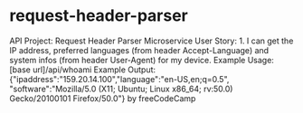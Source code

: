 # request-header-parser
API Project: Request Header Parser Microservice User Story: 1. I can get the IP address, preferred languages (from header Accept-Language) and system infos (from header User-Agent) for my device. Example Usage: [base url]/api/whoami Example Output: {"ipaddress":"159.20.14.100","language":"en-US,en;q=0.5", "software":"Mozilla/5.0 (X11; Ubuntu; Linux x86_64; rv:50.0) Gecko/20100101 Firefox/50.0"}  by freeCodeCamp
